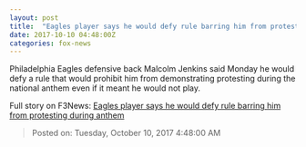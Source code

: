 ```yaml
---
layout: post
title:  "Eagles player says he would defy rule barring him from protesting during anthem"
date: 2017-10-10 04:48:00Z
categories: fox-news
---
```


Philadelphia Eagles defensive back Malcolm Jenkins said Monday he would defy a rule that would prohibit him from demonstrating protesting during the national anthem even if it meant he would not play.


Full story on F3News: [Eagles player says he would defy rule barring him from protesting during anthem](http://www.f3nws.com/n/NZtHD)

> Posted on: Tuesday, October 10, 2017 4:48:00 AM
